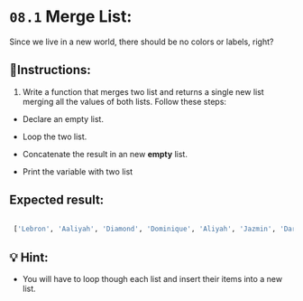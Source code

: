 # `08.1` Merge List:

Since we live in a new world, there should be no colors or labels, right?

## 📝Instructions:

1. Write a function that merges two list and returns a single new list merging all the values of both lists.
Follow these steps:

+ Declare an empty list.

+ Loop the two list.

+ Concatenate the result in an new **empty** list.

+ Print the variable with two list

## Expected result:

```py
 
 ['Lebron', 'Aaliyah', 'Diamond', 'Dominique', 'Aliyah', 'Jazmin', 'Darnell', 'Lucas', 'Jake', 'Scott', 'Amy', 'Molly', 'Hannah', 'Lucas']
```

## 💡 Hint:
- You will have to loop though each list and insert their items into a new list.
